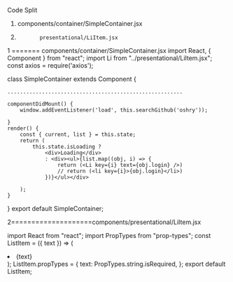Code Split
1. components/container/SimpleContainer.jsx
2.            presentational/LiItem.jsx

1 ======= components/container/SimpleContainer.jsx
import React, { Component } from "react";
import Li from "../presentational/LiItem.jsx";
const axios = require('axios');

class SimpleContainer extends Component {

    ........................................................

    componentDidMount() {
        window.addEventListener('load', this.searchGithub('oshry'));

    }
    render() {
        const { current, list } = this.state;
        return (
            this.state.isLoading ?
                <div>Loading</div>
                : <div><ul>{list.map((obj, i) => {
                    return (<Li key={i} text={obj.login} />)
                    // return (<li key={i}>{obj.login}</li>)
                })}</ul></div>

        );
    }
}
export default SimpleContainer;

2====================components/presentational/LiItem.jsx

import React from "react";
import PropTypes from "prop-types";
const ListItem = ({ text }) => (
    <li className="li-item list-group-item d-flex justify-content-between align-items-center">
        <span>{text}</span>
    </li>
);
ListItem.propTypes = {
    text: PropTypes.string.isRequired,
};
export default ListItem;